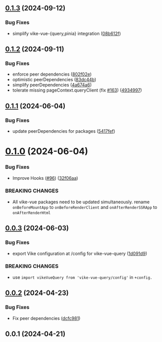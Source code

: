## [0.1.3](https://github.com/vikejs/vike-vue/compare/vike-vue-query@0.1.2...vike-vue-query@0.1.3) (2024-09-12)


### Bug Fixes

* simplify vike-vue-{query,pinia} integration ([08b612f](https://github.com/vikejs/vike-vue/commit/08b612f689545e54e42cfd7ed2639680c182f7fb))



## [0.1.2](https://github.com/vikejs/vike-vue/compare/vike-vue-query@0.1.1...vike-vue-query@0.1.2) (2024-09-11)


### Bug Fixes

* enforce peer dependencies ([802f02e](https://github.com/vikejs/vike-vue/commit/802f02e32c2aa3e92f5816d121c4b28a243aede2))
* optimistic peerDependencies ([83dc44b](https://github.com/vikejs/vike-vue/commit/83dc44b30226fdd6b9fb344da11beb2f71cc3e11))
* simplify peerDependencies ([4a674a6](https://github.com/vikejs/vike-vue/commit/4a674a67bf19c19f111afdeb648629539a165e97))
* tolerate missing pageContext.queryClient (fix [#163](https://github.com/vikejs/vike-vue/issues/163)) ([4934997](https://github.com/vikejs/vike-vue/commit/4934997e64e69027d8a46ddcf98dfad85705abd0))



## [0.1.1](https://github.com/vikejs/vike-vue/compare/vike-vue-query@0.1.0...vike-vue-query@0.1.1) (2024-06-04)


### Bug Fixes

* update peerDependencies for packages ([5417fef](https://github.com/vikejs/vike-vue/commit/5417fefb1f4951da3b701164f8d2a51178c012e7))



# [0.1.0](https://github.com/vikejs/vike-vue/compare/vike-vue-query@0.0.3...vike-vue-query@0.1.0) (2024-06-04)


### Bug Fixes

* Improve Hooks ([#96](https://github.com/vikejs/vike-vue/issues/96)) ([32f06aa](https://github.com/vikejs/vike-vue/commit/32f06aa1d2ca72e0c935c05bee814f031f41554a))


### BREAKING CHANGES

* All vike-vue packages need to be updated simultaneously.
rename `onBeforeMountApp` to `onBeforeRenderClient` and `onAfterRenderSSRApp` to `onAfterRenderHtml`



## [0.0.3](https://github.com/vikejs/vike-vue/compare/vike-vue-query@0.0.2...vike-vue-query@0.0.3) (2024-06-03)


### Bug Fixes

* export Vike configuration at /config for vike-vue-query ([1d091d9](https://github.com/vikejs/vike-vue/commit/1d091d9d3e8aaa0feca8405a43f396e3a5df5db7))


### BREAKING CHANGES

* use `import vikeVueQuery from 'vike-vue-query/config'` in `+config.`



## [0.0.2](https://github.com/vikejs/vike-vue/compare/vike-vue-query@0.0.1...vike-vue-query@0.0.2) (2024-04-23)

### Bug Fixes

* Fix peer dependencies ([dcfc981](https://github.com/vikejs/vike-vue/commit/dcfc981a43c2c2a98d3dc13fb4f10354245fcd17))

## 0.0.1 (2024-04-21)
